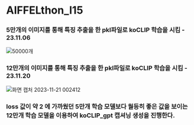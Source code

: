 # AIFFELthon_I15 


### 5만개의 이미지를 통해 특징 추출을 한 pkl파일로 koCLIP 학습을 시킴 - 23.11.06


![50000개](https://github.com/elliekim9881/AIFFELthon_I15/assets/133068862/d2ac06da-fd31-4a06-bd79-88a2528d8e9d)



### 12만개의 이미지를 통해 특징 추출을 한 pkl파일로 koCLIP 학습을 시킴 - 23.11.20


![화면 캡처 2023-11-21 002412](https://github.com/elliekim9881/AIFFELthon_I15/assets/133068862/33a43ea0-6606-4c40-872d-c6ca3aa38278)


### loss 값이 약 2 에 가까웠던 5만개 학습 모델보다 월등히 좋은 값을 보이는 12만개 학습 모델을 이용하여 koCLIP_gpt 캡셔닝 생성을 진행한다.
